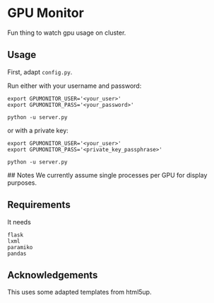 # GPU Monitor

Fun thing to watch gpu usage on cluster.


## Usage
First, adapt `config.py`.

Run either with your username and password:
```
export GPUMONITOR_USER='<your_user>'
export GPUMONITOR_PASS='<your_password>'

python -u server.py
```

or with a private key:
```
export GPUMONITOR_USER='<your_user>'
export GPUMONITOR_PASS='<private_key_passphrase>'

python -u server.py
```

## Notes
We currently assume single processes per GPU for display purposes.

## Requirements
It needs
```
flask
lxml
paramiko
pandas
```

## Acknowledgements
This uses some adapted templates from html5up.